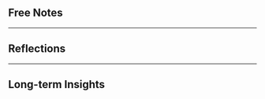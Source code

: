 ## Free Notes

<!-- 자유롭게 생각, 감정, 아이디어를 정리하세요 -->

---

## Reflections

<!--
오늘 하루를 돌아보며 생각을 정리하는 공간입니다.

🌱 핵심 원칙:
- 생각을 언어로 정리하는 것 자체가 가장 큰 가치입니다
- What(무슨 일이 있었나?)만 정리해도 충분합니다
- So What(어떤 의미?), Now What(어떻게 적용?)은 자연스럽게 느껴질 때만
- "그냥 그랬어"도 완벽한 정리입니다

AI와 대화하며 자연스럽게 채워집니다.

What What What 프레임워크:
- 🔍 What? (무슨 일) - 필수
  - 📍 Context:
  - 🎯 Action:
  - → Result:
- 💡 So What? (의미/교훈) - 선택
  - 👍 좋았던 점:
  - 👎 아쉬운 점:
  - 💡 배운 점:
- ✨ Now What? (다음 행동) - 선택
-->

---

## Long-term Insights

<!--
오늘의 경험에서 발견한 미래에 적용할 핵심 원칙이나 교훈

🌱 원칙:
- 특별한 깨달음이 있을 때만 작성됩니다
- 개수 제한 없음 (0개도, 여러 개도 괜찮습니다)
- AI가 대화를 분석해서 자연스럽게 제안합니다
- "오늘은 없네"도 완벽하게 정상입니다

AI와 대화 후 자동으로 채워집니다.
-->
